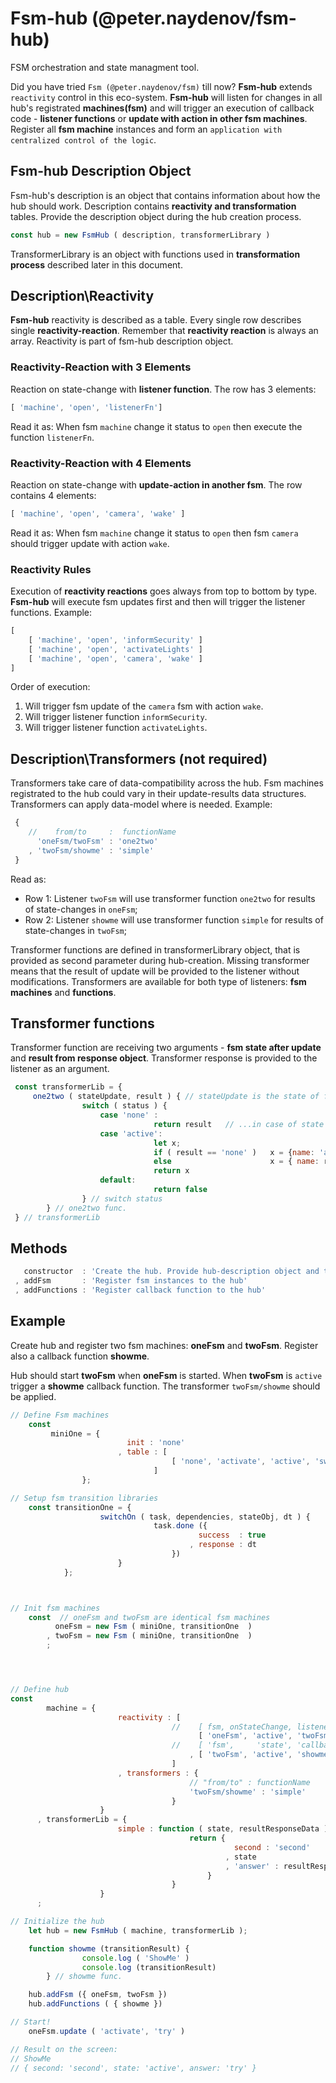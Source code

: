 # Fsm-hub (@peter.naydenov/fsm-hub)

FSM orchestration and state managment tool.

Did you have tried `Fsm (@peter.naydenov/fsm)` till now? **Fsm-hub** extends `reactivity` control in this eco-system. **Fsm-hub** will listen for changes in all hub's registrated **machines(fsm)** and will trigger an execution of callback code - **listener functions** or **update with action in other fsm machines**. Register all **fsm machine** instances and form an `application with centralized control of the logic`.





## Fsm-hub Description Object
Fsm-hub's description is an object that contains information about how the hub should work. Description contains **reactivity and transformation** tables. Provide the description object during the hub creation process.

```js 
const hub = new FsmHub ( description, transformerLibrary )

```
TransformerLibrary is an object with functions used in **transformation process** described later in this document.





## Description\Reactivity
**Fsm-hub** reactivity is described as a table. Every single row describes single **reactivity-reaction**. Remember that **reactivity reaction** is always an array. Reactivity is part of fsm-hub description object.

### Reactivity-Reaction with 3 Elements
Reaction on state-change with **listener function**. The row has 3 elements:

```js
[ 'machine', 'open', 'listenerFn']

```

Read it as: When fsm `machine` change it status to `open` then execute the function `listenerFn`.

### Reactivity-Reaction with 4 Elements
Reaction on state-change with **update-action in another fsm**. The row contains 4 elements:

```js
[ 'machine', 'open', 'camera', 'wake' ]

```
Read it as: When fsm `machine` change it status to `open` then fsm `camera` should trigger update with action `wake`.


### Reactivity Rules
Execution of **reactivity reactions** goes always from top to bottom by type. **Fsm-hub** will execute fsm updates first and then will trigger the listener functions. Example:

```js
[
    [ 'machine', 'open', 'informSecurity' ]
    [ 'machine', 'open', 'activateLights' ]
    [ 'machine', 'open', 'camera', 'wake' ]
]
```
Order of execution:
1. Will trigger fsm update of the `camera` fsm with action `wake`.
2. Will trigger listener function `informSecurity`.
3. Will trigger listener function `activateLights`.







## Description\Transformers (not required)
Transformers take care of data-compatibility across the hub. Fsm machines registrated to the hub could vary in their update-results data structures. Transformers can apply data-model where is needed. Example:

```js
 {
    //    from/to     :  functionName
      'oneFsm/twoFsm' : 'one2two'
    , 'twoFsm/showme' : 'simple' 
 }
```

Read as:
- Row 1: Listener `twoFsm` will use transformer function `one2two` for results of state-changes in `oneFsm`;
- Row 2: Listener `showme` will use transformer function `simple` for results of state-changes in `twoFsm`;

Transformer functions are defined in transformerLibrary object, that is provided as second parameter during hub-creation. Missing transformer means that the result of update will be provided to the listener without modifications. Transformers are available for both type of listeners: **fsm machines** and **functions**. 





## Transformer functions
Transformer function are receiving two arguments - **fsm state after update** and **result from response object**. Transformer response is provided to the listener as an argument.

```js
 const transformerLib = {
     one2two ( stateUpdate, result ) { // stateUpdate is the state of fsm, result is from fsm transition response.
                switch ( status ) {
                    case 'none' :
                                return result   // ...in case of state 'none': Provide result to the listener without changes
                    case 'active':
                                let x;
                                if ( result == 'none' )   x = {name: 'abc', project: 'undefined' }
                                else                      x = { name: result.name, project: result.project }
                                return x
                    default:
                                return false
                } // switch status
        } // one2two func.
 } // transformerLib
```


## Methods

```js
   constructor  : 'Create the hub. Provide hub-description object and transformation'
 , addFsm       : 'Register fsm instances to the hub'
 , addFunctions : 'Register callback function to the hub'

```




## Example
Create hub and register two fsm machines: **oneFsm** and **twoFsm**. Register also a callback function **showme**.

Hub should start **twoFsm** when **oneFsm** is started. When **twoFsm** is `active` trigger a **showme** callback function. The transformer `twoFsm/showme` should be applied.

```js
// Define Fsm machines
    const 
         miniOne = {
                          init : 'none'
                        , table : [
                                    [ 'none', 'activate', 'active', 'switchOn']
                                ]
                };

// Setup fsm transition libraries
    const transitionOne = {
                    switchOn ( task, dependencies, stateObj, dt ) {
                                task.done ({ 
                                          success  : true 
                                        , response : dt
                                    })
                        }
            };



// Init fsm machines
    const  // oneFsm and twoFsm are identical fsm machines
          oneFsm = new Fsm ( miniOne, transitionOne  )
        , twoFsm = new Fsm ( miniOne, transitionOne  )
        ;




// Define hub
const 
        machine = {
                        reactivity : [
                                    //    [ fsm, onStateChange, listenerFsm , action  ]
                                          [ 'oneFsm', 'active', 'twoFsm', 'activate'  ]
                                    //    [ 'fsm',     'state', 'callbackFn' ]
                                        , [ 'twoFsm', 'active', 'showme' ]
                                    ]
                        , transformers : {
                                        // "from/to" : functionName
                                        'twoFsm/showme' : 'simple'
                                    }       
                    }
      , transformerLib = {
                        simple : function ( state, resultResponseData ) {
                                        return {
                                                  second : 'second'
                                                , state
                                                , 'answer' : resultResponseData
                                            }
                                    } 
                    }
      ;

// Initialize the hub
    let hub = new FsmHub ( machine, transformerLib );

    function showme (transitionResult) {
                console.log ( 'ShowMe' )
                console.log (transitionResult)
        } // showme func.

    hub.addFsm ({ oneFsm, twoFsm })
    hub.addFunctions ( { showme })

// Start!
    oneFsm.update ( 'activate', 'try' )

// Result on the screen:
// ShowMe
// { second: 'second', state: 'active', answer: 'try' }

```